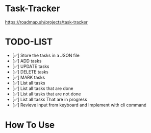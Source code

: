 # Task-Tracker

https://roadmap.sh/projects/task-tracker

# TODO-LIST

- [✅] Store the tasks in a JSON file
- [✅] ADD tasks
- [✅] UPDATE tasks
- [✅] DELETE tasks
- [✅] MARK tasks
- [✅] List all tasks
- [✅] List all tasks that are done
- [✅] List all tasks that are not done
- [✅] List all tasks That are in progress
- [✅] Revieve input from keyboard and Implement with cli command

# How To Use
